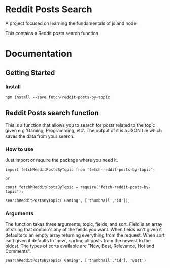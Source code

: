 # Reddit Posts Search
A project focused on learning the fundamentals of js and node.

This contains a Reddit posts search function

# Documentation

## Getting Started

### Install
```
npm install --save fetch-reddit-posts-by-topic
``` 
## Reddit Posts search function
This is a function that allows you to search for posts related to the topic given e.g 'Gaming, Programming, etc'. The output of it is a JSON file which saves the data from your search.

### How to use
Just import or require the package where you need it.

```
import fetchRedditPostsByTopic from 'fetch-reddit-posts-by-topic';

or

const fetchhRedditPostsByTopic = require('fetch-reddit-posts-by-topic');

searchRedditPostsByTopic('Gaming', ['thumbnail','id']);
```

### Arguments
The function takes three arguments, topic, fields, and sort. Field is an array of string that contain's any of the fields you want. When fields isn't given it defaults to an empty array returning everything from the request. When sort isn't given it defaults to 'new', sorting all posts from the newest to the oldest. 
The types of sorts available are "New, Best, Relevance, Hot and Comments".

```
searchRedditPostsByTopic('Gaming', ['thumbnail','id'], 'Best')
```
